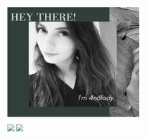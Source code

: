 
<img src="profilepic.gif" width="300" height="250">

 [<img src="https://img.shields.io/badge/twitter-%231DA1F2.svg?&style=for-the-badge&logo=twitter&logoColor=white">](https://www.twitter.com/4n6lady)
 [<img src="https://img.shields.io/badge/linkedin-%230077B5.svg?&style=for-the-badge&logo=linkedin&logoColor=white">](https://www.linkedin.com/in/shannonbrazil/)

